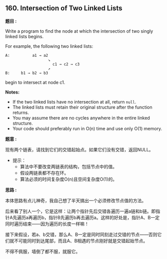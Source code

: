 ## 160. Intersection of Two Linked Lists

**题目 :**

Write a program to find the node at which the intersection of two singly linked lists begins.

For example, the following two linked lists:

```
A:          a1 → a2
                   ↘
                     c1 → c2 → c3
                   ↗            
B:     b1 → b2 → b3

```

begin to intersect at node c1.

**Notes:**

- If the two linked lists have no intersection at all, return `null`.
- The linked lists must retain their original structure after the function returns.
- You may assume there are no cycles anywhere in the entire linked structure.
- Your code should preferably run in O(n) time and use only O(1) memory.

**题意 :**

现有两个链表，请找到它们的交错起始点。如果它们没有交错，返回NULL。

- 提示：
  - 算法中不要改变两链表的结构，包括节点中的值。
  - 假设两链表都不存在环。
  - 算法必须的时间复杂度O(n)且空间复杂度O(1)的。

**思路 :**

本体思路有点儿神奇，我自己想了半天搞出一个必须修改节点值的方法。

后来看了别人一个，它是这样：让两个指针先后交错各遍历一遍a链和b链。即指针A先遍历a再遍历b，指针B先遍历b再去遍历a。这样的好处是，指针A、B一定同时遍历结束——因为遍历的长度一样嘛！

接下来假设，若a、b交错，那么A、B一定是同时同刻走过交错的节点——否则它们就不可能同时到达尾部，而且A、B相遇的节点刚好就是交错起始节点。

不得不佩服，墙倒了都不服，就服它。